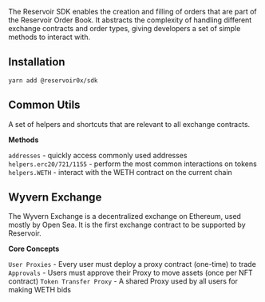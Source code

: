 The Reservoir SDK enables the creation and filling of orders that are part of the Reservoir Order Book. It abstracts the complexity of handling different exchange contracts and order types, giving developers a set of simple methods to interact with. 

## Installation

```
yarn add @reservoir0x/sdk
```

## Common Utils

A set of helpers and shortcuts that are relevant to all exchange contracts.

**Methods**

`addresses` - quickly access commonly used addresses
`helpers.erc20/721/1155` - perform the most common interactions on tokens
`helpers.WETH` - interact with the WETH contract on the current chain

## Wyvern Exchange

The Wyvern Exchange is a decentralized exchange on Ethereum, used mostly by Open Sea. It is the first exchange contract to be supported by Reservoir. 

**Core Concepts**

`User Proxies` - Every user must deploy a proxy contract (one-time) to trade
`Approvals` - Users must approve their Proxy to move assets (once per NFT contract)
`Token Transfer Proxy` - A shared Proxy used by all users for making WETH bids











